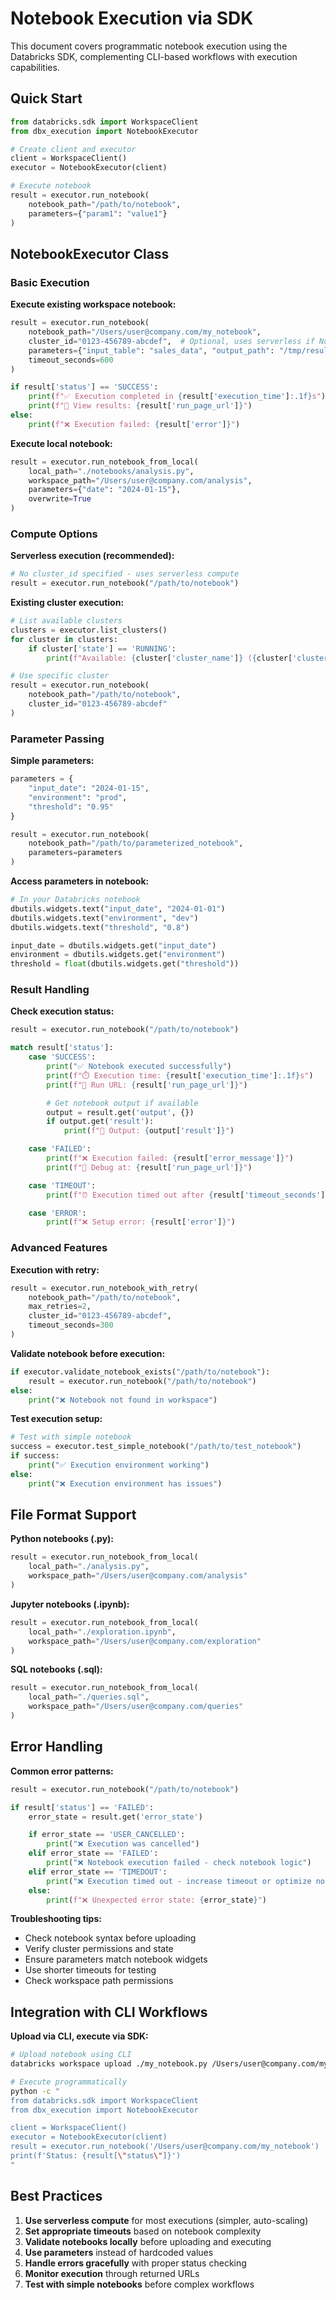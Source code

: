 # Notebook Execution via SDK

This document covers programmatic notebook execution using the Databricks SDK, complementing CLI-based workflows with execution capabilities.

## Quick Start

```python
from databricks.sdk import WorkspaceClient
from dbx_execution import NotebookExecutor

# Create client and executor
client = WorkspaceClient()
executor = NotebookExecutor(client)

# Execute notebook
result = executor.run_notebook(
    notebook_path="/path/to/notebook",
    parameters={"param1": "value1"}
)
```

## NotebookExecutor Class

### Basic Execution

**Execute existing workspace notebook:**
```python
result = executor.run_notebook(
    notebook_path="/Users/user@company.com/my_notebook",
    cluster_id="0123-456789-abcdef",  # Optional, uses serverless if None
    parameters={"input_table": "sales_data", "output_path": "/tmp/results"},
    timeout_seconds=600
)

if result['status'] == 'SUCCESS':
    print(f"✅ Execution completed in {result['execution_time']:.1f}s")
    print(f"🔗 View results: {result['run_page_url']}")
else:
    print(f"❌ Execution failed: {result['error']}")
```

**Execute local notebook:**
```python
result = executor.run_notebook_from_local(
    local_path="./notebooks/analysis.py",
    workspace_path="/Users/user@company.com/analysis",
    parameters={"date": "2024-01-15"},
    overwrite=True
)
```

### Compute Options

**Serverless execution (recommended):**
```python
# No cluster_id specified - uses serverless compute
result = executor.run_notebook("/path/to/notebook")
```

**Existing cluster execution:**
```python
# List available clusters
clusters = executor.list_clusters()
for cluster in clusters:
    if cluster['state'] == 'RUNNING':
        print(f"Available: {cluster['cluster_name']} ({cluster['cluster_id']})")

# Use specific cluster
result = executor.run_notebook(
    notebook_path="/path/to/notebook",
    cluster_id="0123-456789-abcdef"
)
```

### Parameter Passing

**Simple parameters:**
```python
parameters = {
    "input_date": "2024-01-15",
    "environment": "prod",
    "threshold": "0.95"
}

result = executor.run_notebook(
    notebook_path="/path/to/parameterized_notebook",
    parameters=parameters
)
```

**Access parameters in notebook:**
```python
# In your Databricks notebook
dbutils.widgets.text("input_date", "2024-01-01")
dbutils.widgets.text("environment", "dev")
dbutils.widgets.text("threshold", "0.8")

input_date = dbutils.widgets.get("input_date")
environment = dbutils.widgets.get("environment")
threshold = float(dbutils.widgets.get("threshold"))
```

### Result Handling

**Check execution status:**
```python
result = executor.run_notebook("/path/to/notebook")

match result['status']:
    case 'SUCCESS':
        print("✅ Notebook executed successfully")
        print(f"⏱️ Execution time: {result['execution_time']:.1f}s")
        print(f"🔗 Run URL: {result['run_page_url']}")

        # Get notebook output if available
        output = result.get('output', {})
        if output.get('result'):
            print(f"📄 Output: {output['result']}")

    case 'FAILED':
        print(f"❌ Execution failed: {result['error_message']}")
        print(f"🔗 Debug at: {result['run_page_url']}")

    case 'TIMEOUT':
        print(f"⏰ Execution timed out after {result['timeout_seconds']}s")

    case 'ERROR':
        print(f"❌ Setup error: {result['error']}")
```

### Advanced Features

**Execution with retry:**
```python
result = executor.run_notebook_with_retry(
    notebook_path="/path/to/notebook",
    max_retries=2,
    cluster_id="0123-456789-abcdef",
    timeout_seconds=300
)
```

**Validate notebook before execution:**
```python
if executor.validate_notebook_exists("/path/to/notebook"):
    result = executor.run_notebook("/path/to/notebook")
else:
    print("❌ Notebook not found in workspace")
```

**Test execution setup:**
```python
# Test with simple notebook
success = executor.test_simple_notebook("/path/to/test_notebook")
if success:
    print("✅ Execution environment working")
else:
    print("❌ Execution environment has issues")
```

## File Format Support

**Python notebooks (.py):**
```python
result = executor.run_notebook_from_local(
    local_path="./analysis.py",
    workspace_path="/Users/user@company.com/analysis"
)
```

**Jupyter notebooks (.ipynb):**
```python
result = executor.run_notebook_from_local(
    local_path="./exploration.ipynb",
    workspace_path="/Users/user@company.com/exploration"
)
```

**SQL notebooks (.sql):**
```python
result = executor.run_notebook_from_local(
    local_path="./queries.sql",
    workspace_path="/Users/user@company.com/queries"
)
```

## Error Handling

**Common error patterns:**
```python
result = executor.run_notebook("/path/to/notebook")

if result['status'] == 'FAILED':
    error_state = result.get('error_state')

    if error_state == 'USER_CANCELLED':
        print("❌ Execution was cancelled")
    elif error_state == 'FAILED':
        print("❌ Notebook execution failed - check notebook logic")
    elif error_state == 'TIMEDOUT':
        print("❌ Execution timed out - increase timeout or optimize notebook")
    else:
        print(f"❌ Unexpected error state: {error_state}")
```

**Troubleshooting tips:**
- Check notebook syntax before uploading
- Verify cluster permissions and state
- Ensure parameters match notebook widgets
- Use shorter timeouts for testing
- Check workspace path permissions

## Integration with CLI Workflows

**Upload via CLI, execute via SDK:**
```bash
# Upload notebook using CLI
databricks workspace upload ./my_notebook.py /Users/user@company.com/my_notebook

# Execute programmatically
python -c "
from databricks.sdk import WorkspaceClient
from dbx_execution import NotebookExecutor

client = WorkspaceClient()
executor = NotebookExecutor(client)
result = executor.run_notebook('/Users/user@company.com/my_notebook')
print(f'Status: {result[\"status\"]}')
"
```

## Best Practices

1. **Use serverless compute** for most executions (simpler, auto-scaling)
2. **Set appropriate timeouts** based on notebook complexity
3. **Validate notebooks locally** before uploading and executing
4. **Use parameters** instead of hardcoded values
5. **Handle errors gracefully** with proper status checking
6. **Monitor execution** through returned URLs
7. **Test with simple notebooks** before complex workflows